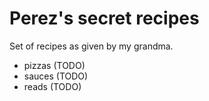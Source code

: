 # Perez's secret recipes

Set of recipes as given by my grandma.

- pizzas (TODO)
- sauces (TODO)
- reads (TODO)